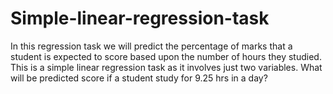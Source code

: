 # Simple-linear-regression-task
In this regression task we will predict the percentage of marks that a student is expected to score based upon the number of hours they studied. This is a simple linear regression task as it involves just two variables.  What will be predicted score if a student study for 9.25 hrs in a day?
